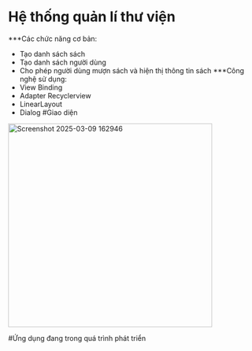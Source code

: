 # Hệ thống quản lí thư viện
***Các chức năng cơ bản:
- Tạo danh sách sách
- Tạo danh sách người dùng
- Cho phép người dùng mượn sách và hiện thị thông tin sách
***Công nghệ sử dụng:
- View Binding
- Adapter Recyclerview
- LinearLayout
- Dialog
#Giao diện
<img width="414" alt="Screenshot 2025-03-09 162946" src="https://github.com/user-attachments/assets/16e9d28e-48bf-46d1-9f60-d42847e7f204" />

#Ứng dụng đang trong quá trình phát triển
